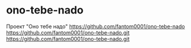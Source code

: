 # ono-tebe-nado
Проект "Оно тебе надо"
https://github.com/fantom0001/ono-tebe-nado https://github.com/fantom0001/ono-tebe-nado.git
https://github.com/fantom0001/ono-tebe-nado.git
